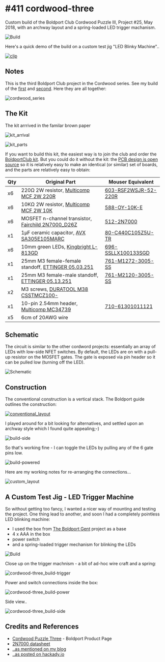 # #411 cordwood-three

Custom build of the Boldport Club Cordwood Puzzle III, Project #25, May 2018, with an archway layout and a spring-loaded LED trigger machanism.

![Build](./assets/cordwood-three_build.jpg?raw=true)

Here's a quick demo of the build on a custom test jig "LED Blinky Machine"..

[![clip](https://img.youtube.com/vi/ol5FfNbUmC8/0.jpg)](https://www.youtube.com/watch?v=ol5FfNbUmC8)

## Notes

This is the third Boldport Club project in the Cordwood series.
See my build of the [first](../cordwood) and [second](../cordwood-too).
Here they are all together:

![cordwood_series](./assets/cordwood_series.jpg?raw=true)

## The Kit

The kit arrrived in the familar brown paper

![kit_arrival](./assets/kit_arrival.jpg?raw=true)

![kit_parts](./assets/kit_parts.jpg?raw=true)

If you want to build this kit, the easiest way is to join the club and order the [BoldportClub kit](https://www.boldport.com/products/cordwood-puzzle-three).
But you could do it without the kit:
the [PCB design is open source](https://github.com/boldport/cordwood-three) so it is relatively easy to make an identical (or similar) set of boards,
and the parts are relatively easy to obtain:

| Qty | Original Part                                                                        | Mouser Equivalent |
|-----|--------------------------------------------------------------------------------------|-----------------------|
| x6  | 220Ω 2W resistor, [Multicomp MCF 2W 220R](http://uk.farnell.com/9338152)             | [603-RSF2WSJR-52-220R](https://www.mouser.com/ProductDetail/Yageo/RSF2WSJR-52-220R?qs=sGAEpiMZZMtlubZbdhIBIFynSgUwx%2fG%2fVcNTMKWkBVc%3d) |
| x6  | 10KΩ 2W resistor, [Multicomp MCF 2W 10K](http://uk.farnell.com/9338063)              | [588-OY-10K-E](https://www.mouser.com/ProductDetail/Ohmite/OY103KE?qs=sGAEpiMZZMtlubZbdhIBIENcR%2f1aUFb0kWRlpIpjQPo%3d) |
| x6  | MOSFET n-channel transistor, [Fairchild 2N7000_D26Z](http://uk.farnell.com/1467958)  | [512-2N7000](https://www.mouser.com/ProductDetail/ON-Semiconductor/2N7000?qs=sGAEpiMZZMshyDBzk1%2fWi9bHELEahoDnY1fyKF6A6Ko%3d) |
| x1  | 1µF ceramic capacitor, [AVX SA305E105MARC](http://uk.farnell.com/1100420)            | [80-C440C105Z5U-TR](https://www.mouser.com/ProductDetail/KEMET/C440C105Z5U5TA7200?qs=sGAEpiMZZMt3KoXD5rJ2N1KrDHDg1VQtN0J20Zv5eAs%3d) |
| x6  | 10mm green LEDs, [Kingbright L-813GD](http://uk.farnell.com/1142462)                 | [696-SSLLX100133SGD](https://www.mouser.com/ProductDetail/Lumex/SSL-LX100133SGD?qs=sGAEpiMZZMvHYEB9WUp7ElLqM0HAvqw0twtzB6l130A%3d) |
| x1  | 25mm M3 female-female standoff, [ETTINGER 05.03.251](http://uk.farnell.com/1466783)  | [761-M1272-3005-SS](https://www.mouser.com/ProductDetail/RAF-Electronic-Hardware/M1272-3005-SS?qs=sGAEpiMZZMtrde5aJd3qwxLSm3K1%252btbtQheXQAV4RR4%3d) |
| x1  | 25mm M3 female-male standoff, [ETTINGER 05.13.251](http://uk.farnell.com/1466786)    | [761-M2120-3005-SS](https://www.mouser.com/ProductDetail/RAF-Electronic-Hardware/M2120-3005-SS?qs=sGAEpiMZZMtrde5aJd3qwxLSm3K1%252btbtlmbMF%2f0uUho%3d) |
| x2  | M3 screws, [DURATOOL M38 CSSTMCZ100-](http://uk.farnell.com/1419786)                 | |
| x1  | 10-pin 2.54mm header, [Multicomp MC34739](http://uk.farnell.com/1593423)             | [710-61301011121](https://www.mouser.com/ProductDetail/Wurth-Electronics/61301011121?qs=sGAEpiMZZMs%252bGHln7q6pm%252bxnWLfLL2%2f91bcOqZDLfIg%3d) |
| x5  | 6cm of 20AWG wire                                                                    | |


## Schematic

The circuit is similar to the other cordword projects: essentially an array of
LEDs with low-side NFET switches. By default, the LEDs are on with a pull-up resistor on the MOSFET gates.
The gate is exposed via pin header so it can be pulled low (turning off the LED).

![Schematic](./assets/cordwood-three_schematic.jpg?raw=true)

## Construction

The conventional construction is a vertical stack. The Boldport guide outlines the construction:

[![conventional_layout](./assets/conventional_layout.jpg?raw=true)](https://www.boldport.com/products/cordwood-puzzle-three)

I played around for a bit looking for alternatives, and settled upon an archway style which I found quite appealing;-)

![build-side](./assets/build-side.jpg?raw=true)

So that's working fine - I can toggle the LEDs by pulling any of the 6 gate pins low.

![build-powered](./assets/build-powered.jpg?raw=true)

Here are my working notes for re-arranging the connections...

![custom_layout](./assets/custom_layout.jpg?raw=true)


## A Custom Test Jig - LED Trigger Machine

So without getting too fancy, I wanted a nicer way of mounting and testing the project.
One thing lead to another, and soon I had a completely pointless LED blinking machine:

* I used the box from [The Boldport Gent](../TheGent) project as a base
* 4 x AAA in the box
* power switch
* and a spring-loaded trigger mechanism for blinking the LEDs

![Build](./assets/cordwood-three_build.jpg?raw=true)

Close up on the trigger machnism - a bit of ad-hoc wire craft and a spring:

![cordwood-three_build-trigger](./assets/cordwood-three_build-trigger.jpg?raw=true)

Power and switch connections inside the box:

![cordwood-three_build-power](./assets/cordwood-three_build-power.jpg?raw=true)

Side view..

![cordwood-three_build-side](./assets/cordwood-three_build-side.jpg?raw=true)

## Credits and References
* [Cordwood Puzzle Three](https://www.boldport.com/products/cordwood-puzzle-three) - Boldport Product Page
* [2N7000 datasheet](https://www.futurlec.com/Transistors/2N7000.shtml)
* [..as mentioned on my blog](https://blog.tardate.com/2018/08/leap411-cordwood-iii-archway-trigger-mod.html)
* [..as posted on hackady.io](https://hackaday.io/project/160666-cordwood-iii-led-blinking-machine)
